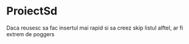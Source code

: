 # ProiectSd

Daca reusesc sa fac insertul mai rapid si sa creez skip listul alftel, ar fi extrem de poggers
